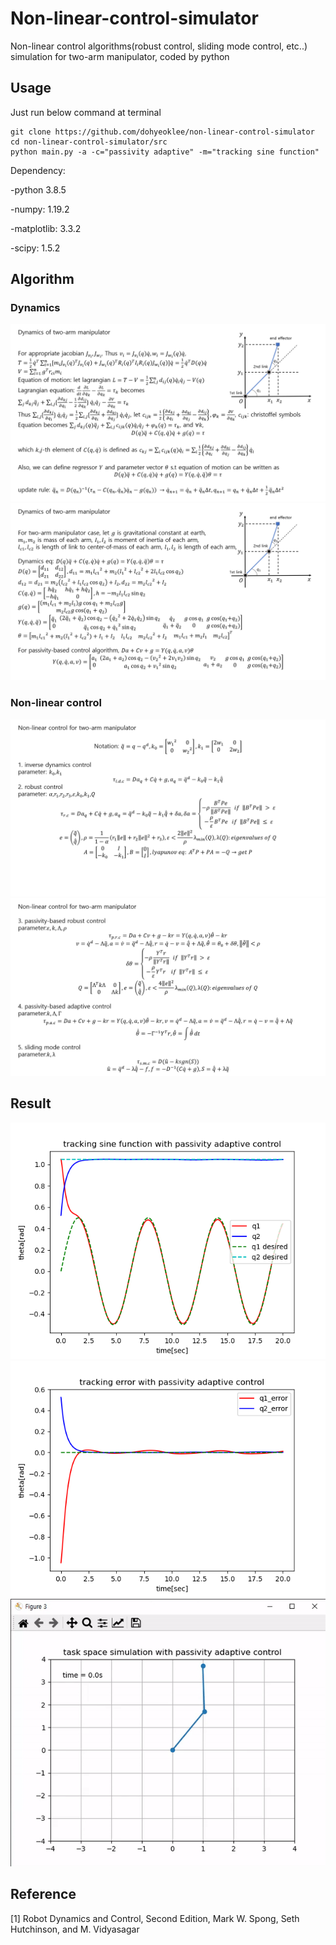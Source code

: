 # Non-linear-control-simulator
Non-linear control algorithms(robust control, sliding mode control, etc..) simulation for two-arm manipulator, coded by python

## Usage
Just run below command at terminal
```
git clone https://github.com/dohyeoklee/non-linear-control-simulator
cd non-linear-control-simulator/src
python main.py -a -c="passivity adaptive" -m="tracking sine function"
```

Dependency: 

-python 3.8.5

-numpy: 1.19.2

-matplotlib: 3.3.2

-scipy: 1.5.2

## Algorithm
### Dynamics
<img src="result/algo_1.png">
<img src="result/algo_2.png">

### Non-linear control
<img src="result/algo_3.png">
<img src="result/algo_4.png">

## Result
<img src="result/state_1.png">
<img src="result/error_1.png">
<img src="result/sim_1.gif">

## Reference
[1] Robot Dynamics and Control, Second Edition, Mark W. Spong, Seth Hutchinson, and M. Vidyasagar
